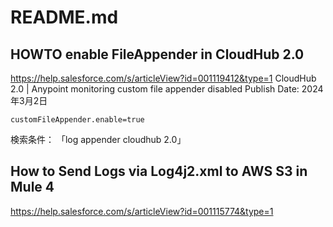 # README.md

## HOWTO enable FileAppender in CloudHub 2.0
https://help.salesforce.com/s/articleView?id=001119412&type=1
CloudHub 2.0 | Anypoint monitoring custom file appender disabled
Publish Date: 2024年3月2日

`customFileAppender.enable=true`

検索条件： 「log appender cloudhub 2.0」

## How to Send Logs via Log4j2.xml to AWS S3 in Mule 4
https://help.salesforce.com/s/articleView?id=001115774&type=1


